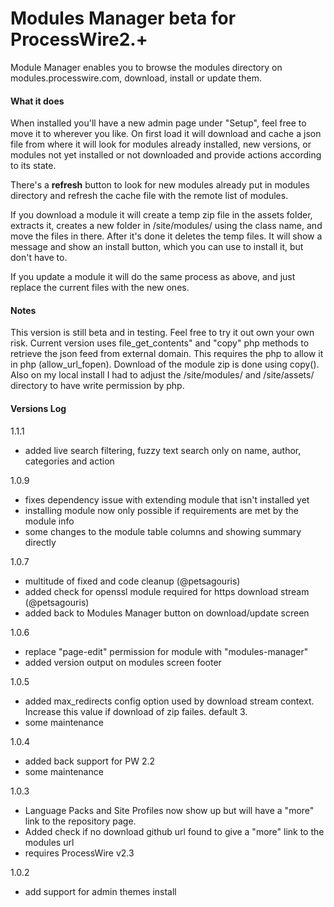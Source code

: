 # Modules Manager beta for ProcessWire2.+

Module Manager enables you to browse the modules directory on modules.processwire.com, download, install or update them.

#### What it does
When installed you'll have a new admin page under "Setup", feel free to move it to wherever you like. On first load it will download and cache a json file from where it will look for modules already installed, new versions, or modules not yet installed or not downloaded and provide actions according to its state.

There's a **refresh** button to look for new modules already put in modules directory and refresh the cache file with the remote list of modules.

If you download a module it will create a temp zip file in the assets folder, extracts it, creates a new folder in /site/modules/ using the class name, and move the files in there. After it's done it deletes the temp files. It will show a message and show an install button, which you can use to install it, but don't have to.

If you update a module it will do the same process as above, and just replace the current files with the new ones.

#### Notes
This version is still beta and in testing. Feel free to try it out own your own risk. Current version uses file_get_contents" and "copy" php methods to retrieve the json feed from external domain. This requires the php to allow it in php (allow_url_fopen). Download of the module zip is done using copy(). Also on my local install I had to adjust the /site/modules/ and /site/assets/ directory to have write permission by php.


#### Versions Log

1.1.1

- added live search filtering, fuzzy text search only on name, author, categories and action

1.0.9

- fixes dependency issue with extending module that isn't installed yet
- installing module now only possible if requirements are met by the module info
- some changes to the module table columns and showing summary directly

1.0.7

- multitude of fixed and code cleanup (@petsagouris)
- added check for openssl module required for https download stream (@petsagouris)
- added back to Modules Manager button on download/update screen

1.0.6

- replace "page-edit" permission for module with "modules-manager"
- added version output on modules screen footer

1.0.5

- added max_redirects config option used by download stream context. Increase this value if download of zip failes. default 3.
- some maintenance

1.0.4

- added back support for PW 2.2
- some maintenance

1.0.3

- Language Packs and Site Profiles now show up but will have a "more" link to the repository page.
- Added check if no download github url found to give a "more" link to the modules url
- requires ProcessWire v2.3

1.0.2

- add support for admin themes install



